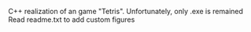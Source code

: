 C++ realization of an game "Tetris". Unfortunately, only .exe is remained
Read readme.txt to add custom figures

